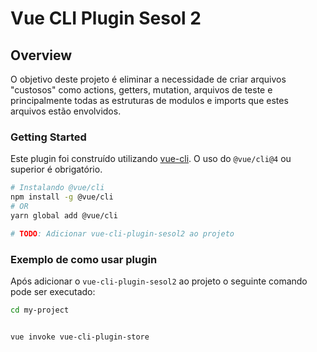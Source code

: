 # Vue CLI Plugin Sesol 2


## Overview

O objetivo deste projeto é eliminar a necessidade de criar arquivos "custosos" como actions, getters, mutation, arquivos de teste e principalmente todas as estruturas de modulos e imports que estes arquivos estão envolvidos.


### Getting Started

Este plugin foi construído utilizando [vue-cli](https://github.com/vuejs/vue-cli). O uso do `@vue/cli@4` ou superior é obrigatório.


```bash
# Instalando @vue/cli
npm install -g @vue/cli
# OR
yarn global add @vue/cli

# TODO: Adicionar vue-cli-plugin-sesol2 ao projeto

```

### Exemplo de como usar plugin

Após adicionar o `vue-cli-plugin-sesol2` ao projeto o seguinte comando pode ser executado:

```bash
cd my-project


vue invoke vue-cli-plugin-store
```
